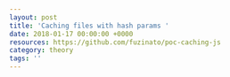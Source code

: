 ```yaml
---
layout: post
title: 'Caching files with hash params '
date: 2018-01-17 00:00:00 +0000
resources: https://github.com/fuzinato/poc-caching-js
category: theory
tags: ''
---
```

